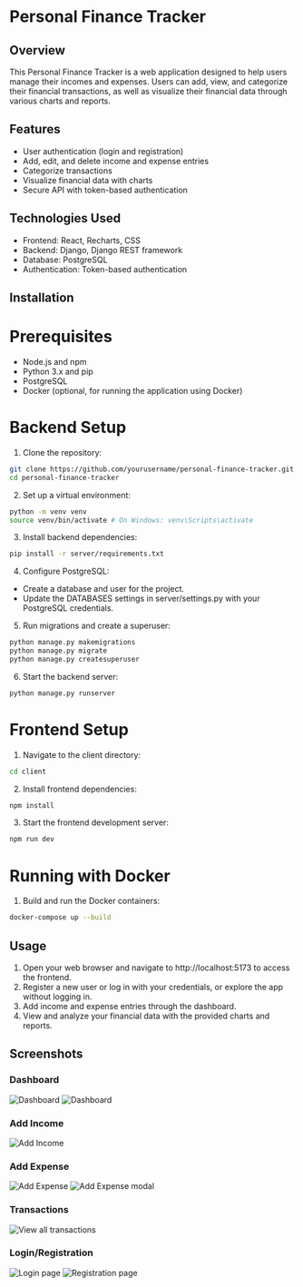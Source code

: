 # Personal Finance Tracker

## Overview

This Personal Finance Tracker is a web application designed to help users manage their incomes and expenses. Users can add, view, and categorize their financial transactions, as well as visualize their financial data through various charts and reports.

## Features

- User authentication (login and registration)
- Add, edit, and delete income and expense entries
- Categorize transactions
- Visualize financial data with charts
- Secure API with token-based authentication

## Technologies Used

- Frontend: React, Recharts, CSS
- Backend: Django, Django REST framework
- Database: PostgreSQL
- Authentication: Token-based authentication

## Installation

# Prerequisites

- Node.js and npm
- Python 3.x and pip
- PostgreSQL
- Docker (optional, for running the application using Docker)

# Backend Setup

1. Clone the repository:

```bash
git clone https://github.com/yourusername/personal-finance-tracker.git
cd personal-finance-tracker
```

2. Set up a virtual environment:

```bash
python -m venv venv
source venv/bin/activate # On Windows: venv\Scripts\activate
```

3. Install backend dependencies:

```bash
pip install -r server/requirements.txt
```

4. Configure PostgreSQL:

- Create a database and user for the project.
- Update the DATABASES settings in server/settings.py with your PostgreSQL credentials.

5. Run migrations and create a superuser:

```bash
python manage.py makemigrations
python manage.py migrate
python manage.py createsuperuser
```

6. Start the backend server:

```bash
python manage.py runserver
```

# Frontend Setup

1. Navigate to the client directory:

```bash
cd client
```

2. Install frontend dependencies:

```bash
npm install
```

3. Start the frontend development server:

```bash
npm run dev
```

# Running with Docker

1. Build and run the Docker containers:

```bash
docker-compose up --build
```

## Usage

1. Open your web browser and navigate to http://localhost:5173 to access the frontend.
2. Register a new user or log in with your credentials, or explore the app without logging in.
3. Add income and expense entries through the dashboard.
4. View and analyze your financial data with the provided charts and reports.

## Screenshots

### Dashboard

![Dashboard](screenshots/dashboardLoggedIn.png)
![Dashboard](screenshots/dashboardBlur.png)

### Add Income

![Add Income](screenshots/income.png)

### Add Expense

![Add Expense](screenshots/expense.png)
![Add Expense modal](screenshots/expenseCategories.png)

### Transactions

![View all transactions](screenshots/allTransactions.png)

### Login/Registration

![Login page](screenshots/login.png)
![Registration page](screenshots/register.png)
